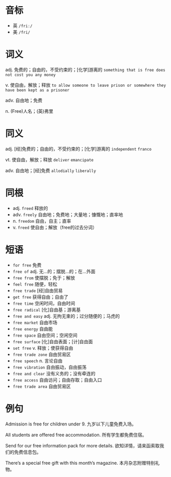 # 音标

- 英 `/friː/`
- 美 `/fri/`

# 词义

adj. 免费的；自由的，不受约束的；[化学]游离的
`something that is free does not cost you any money`

v. 使自由，解放；释放
`to allow someone to leave prison or somewhere they have been kept as a prisoner`

adv. 自由地；免费


n. (Free)人名；(英)弗里


# 同义

adj. [经]免费的；自由的，不受约束的；[化学]游离的
`independent` `franco`

vt. 使自由，解放；释放
`deliver` `emancipate`

adv. 自由地；[经]免费
`allodially` `liberally`

# 同根

- adj. `freed` 释放的
- adv. `freely` 自由地；免费地；大量地；慷慨地；直率地
- n. `freedom` 自由，自主；直率
- v. `freed` 使自由；解放（free的过去分词）

# 短语

- `for free` 免费
- `free of` adj. 无…的；摆脱…的；在…外面
- `free from` 使摆脱；免于；解放
- `feel free` 随便，轻松
- `free trade` [经]自由贸易
- `get free` 获得自由；自由了
- `free time` 空闲时间，自由时间
- `free radical` [化]自由基；游离基
- `free and easy` adj. 无拘无束的；过分随便的；马虎的
- `free market` 自由市场
- `free energy` 自由能
- `free space` 自由空间；空闲空间
- `free surface` [化]自由表面；[计]自由面
- `set free` v. 释放；使获得自由
- `free trade zone` 自由贸易区
- `free speech` n. 言论自由
- `free vibration` 自由振动，自由振荡
- `free and clear` 没有义务的；没有牵连的
- `free access` 自由访问；自由存取；自由入口
- `free trade area` 自由贸易区

# 例句

Admission is free for children under 9.
九岁以下儿童免费入场。

All students are offered free accommodation.
所有学生都免费住宿。

Send for our free information pack for more details.
欲知详情，请来函索取我们的免费信息包。

There’s a special free gift with this month’s magazine.
本月杂志附赠特别礼物。


